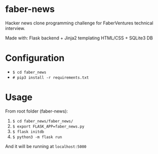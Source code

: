 # faber-news

Hacker news clone programming challenge for FaberVentures technical interview.

Made with: Flask backend + Jinja2 templating HTML/CSS + SQLite3 DB

# Configuration
* `$ cd faber_news`
* `# pip3 install -r requirements.txt`

# Usage
From root folder (faber-news):
1. `$ cd faber_news/faber_news/`
2. `$ export FLASK_APP=faber_news.py`
3. `$ flask initdb`
3. `$ python3 -m flask run`

And it will be running at `localhost:5000`
